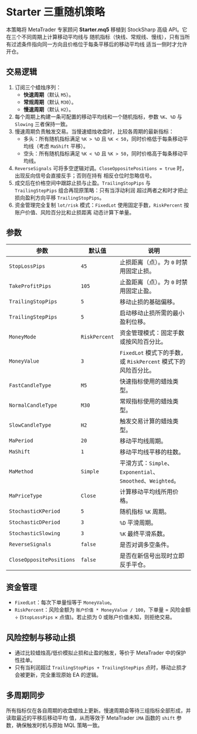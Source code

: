 # Starter 三重随机策略

本策略将 MetaTrader 专家顾问 **Starter.mq5** 移植到 StockSharp 高级 API。它在三个不同周期上计算移动平均线与
随机指标（快线、常规线、慢线），只有当所有过滤条件指向同一方向且价格位于每条平移后的移动平均线
适当一侧时才允许开仓。

## 交易逻辑

1. 订阅三个蜡烛序列：
   - **快速周期**（默认 `M5`）。
   - **常规周期**（默认 `M30`）。
   - **慢速周期**（默认 `H2`）。
2. 每个周期上构建一条可配置的移动平均线和一个随机指标，参数 `%K`、`%D` 与 `Slowing` 三者保持一致。
3. 慢速周期负责触发交易。当慢速蜡烛收盘时，比较各周期的最新指标：
   - 多头：所有随机指标满足 `%K > %D` 且 `%K < 50`，同时价格低于每条移动平均线（考虑 `MaShift` 平移）。
   - 空头：所有随机指标满足 `%K < %D` 且 `%K > 50`，同时价格高于每条移动平均线。
4. `ReverseSignals` 可将多空逻辑对调。`CloseOppositePositions = true` 时，出现反向信号会直接反手；否则在持有
   相反仓位时忽略信号。
5. 成交后在价格空间中跟踪止损与止盈。`TrailingStopPips` 与 `TrailingStepPips` 组合再现原策略：只有当浮动利润
   超过两者之和时才把止损向盈利方向平移 `TrailingStopPips`。
6. 资金管理完全复制 `lot/risk` 模式：`FixedLot` 使用固定手数，`RiskPercent` 按账户价值、风险百分比和止损距离
   动态计算下单量。

## 参数

| 参数 | 默认值 | 说明 |
|------|--------|------|
| `StopLossPips` | `45` | 止损距离（点）。为 `0` 时禁用固定止损。 |
| `TakeProfitPips` | `105` | 止盈距离（点）。为 `0` 时禁用固定止盈。 |
| `TrailingStopPips` | `5` | 移动止损的基础偏移。 |
| `TrailingStepPips` | `5` | 启动移动止损所需的最小盈利位移。 |
| `MoneyMode` | `RiskPercent` | 资金管理模式：固定手数或按风险百分比。 |
| `MoneyValue` | `3` | `FixedLot` 模式下的手数，或 `RiskPercent` 模式下的风险百分比。 |
| `FastCandleType` | `M5` | 快速指标使用的蜡烛类型。 |
| `NormalCandleType` | `M30` | 常规指标使用的蜡烛类型。 |
| `SlowCandleType` | `H2` | 触发交易计算的蜡烛类型。 |
| `MaPeriod` | `20` | 移动平均线周期。 |
| `MaShift` | `1` | 移动平均线平移的柱数。 |
| `MaMethod` | `Simple` | 平滑方式：`Simple`、`Exponential`、`Smoothed`、`Weighted`。 |
| `MaPriceType` | `Close` | 计算移动平均线所用价格。 |
| `StochasticKPeriod` | `5` | 随机指标 `%K` 周期。 |
| `StochasticDPeriod` | `3` | `%D` 平滑周期。 |
| `StochasticSlowing` | `3` | `%K` 最终平滑系数。 |
| `ReverseSignals` | `false` | 是否对调多空条件。 |
| `CloseOppositePositions` | `false` | 是否在新信号出现时立即反手平仓。 |

## 资金管理

- `FixedLot`：每次下单量恒等于 `MoneyValue`。
- `RiskPercent`：风险金额为 `账户价值 * MoneyValue / 100`，下单量 = 风险金额 ÷ (`StopLossPips` × 点值)。若止损为
  0 或账户价值未知，则拒绝交易。

## 风险控制与移动止损

- 通过比较蜡烛高/低价模拟止损和止盈的触发，等价于 MetaTrader 中的保护性挂单。
- 只有当利润超过 `TrailingStopPips + TrailingStepPips` 点时，移动止损才会被更新，完全重现原始 EA 的逻辑。

## 多周期同步

所有指标仅在各自周期的收盘蜡烛上更新。慢速周期会等待三组指标全部形成，并读取最近的平移后移动平均
值，从而等效于 MetaTrader `iMA` 函数的 `shift` 参数，确保触发时机与原始 MQL 策略一致。
